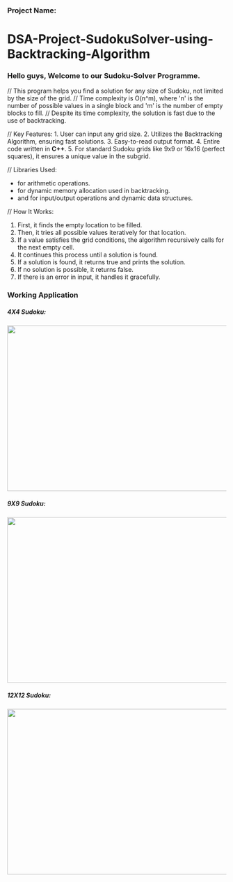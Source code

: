 ### Project Name:
# DSA-Project-SudokuSolver-using-Backtracking-Algorithm

### Hello guys, Welcome to our Sudoku-Solver Programme.


// This program helps you find a solution for any size of Sudoku, not limited by the size of the grid.
// Time complexity is O(n^m), where 'n' is the number of possible values in a single block and 'm' is the number of empty blocks to fill.
// Despite its time complexity, the solution is fast due to the use of backtracking.


// Key Features:
    1. User can input any grid size.
    2. Utilizes the Backtracking Algorithm, ensuring fast solutions.
    3. Easy-to-read output format.
    4. Entire code written in **C++**.
    5. For standard Sudoku grids like 9x9 or 16x16 (perfect squares), it ensures a unique value in the subgrid.
    
// Libraries Used:
  - <cmath> for arithmetic operations.
  - <cstdlib> for dynamic memory allocation used in backtracking.
  - <iostream> and <vector> for input/output operations and dynamic data structures.
  
// How It Works:
  1) First, it finds the empty location to be filled.
  2) Then, it tries all possible values iteratively for that location.
  3) If a value satisfies the grid conditions, the algorithm recursively calls for the next empty cell.
  4) It continues this process until a solution is found.
  5) If a solution is found, it returns true and prints the solution.
  6) If no solution is possible, it returns false.
  7) If there is an error in input, it handles it gracefully.


### Working Application 

##### 4X4 Sudoku:

<img src="4X4.png" width="750" height="380"/>

##### 9X9 Sudoku:

<img src="9X9.png" width="750" height="380"/>

##### 12X12 Sudoku:

<img src="12X12.png" width="750" height="380"/>


